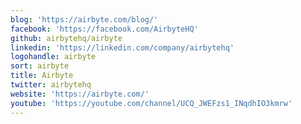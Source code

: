 ```yaml
---
blog: 'https://airbyte.com/blog/'
facebook: 'https://facebook.com/AirbyteHQ'
github: airbytehq/airbyte
linkedin: 'https://linkedin.com/company/airbytehq'
logohandle: airbyte
sort: airbyte
title: Airbyte
twitter: airbytehq
website: 'https://airbyte.com/'
youtube: 'https://youtube.com/channel/UCQ_JWEFzs1_INqdhIO3kmrw'
---
```

